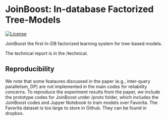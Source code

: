 # JoinBoost: In-database Factorized Tree-Models

[![License](https://img.shields.io/badge/License-Apache_2.0-blue.svg)](https://opensource.org/licenses/Apache-2.0)

JoinBoost the first In-DB factorized learning system for tree-based models. 

The technical report is in the /technical.

## Reproducibility

We note that some feataures discussed in the paper (e.g., inter-query parallelism, DP) are not implemented in the main codes for reliability concerns.
To reproduce the experiment results from the paper, we include the prototype codes for JoinBoost under /proto folder, which includes the JoinBoost codes and Jupyer Notebook to train models over Favorita.
The Favorita dataset is too large to store in Github. They can be found in dropbox.

